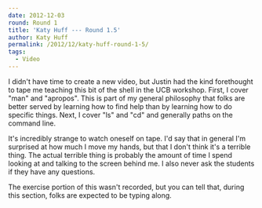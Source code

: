 ```yaml
---
date: 2012-12-03
round: Round 1
title: 'Katy Huff --- Round 1.5'
author: Katy Huff
permalink: /2012/12/katy-huff-round-1-5/
tags:
  - Video
---
```

I didn't have time to create a new video, but Justin had the kind forethought to tape me teaching this bit of the shell in the UCB workshop. First, I cover "man" and "apropos". This is part of my general philosophy that folks are better served by learning how to find help than by learning how to do specific things. Next, I cover "ls" and "cd" and generally paths on the command line.

It's incredibly strange to watch oneself on tape. I'd say that in general I'm surprised at how much I move my hands, but that I don't think it's a terrible thing. The actual terrible thing is probably the amount of time I spend looking at and talking to the screen behind me. I also never ask the students if they have any questions.

The exercise portion of this wasn't recorded, but you can tell that, during this section, folks are expected to be typing along.
